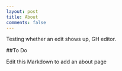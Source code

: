 ```yaml
---
layout: post
title: About
comments: false
---
```


Testing whether an edit shows up, GH editor.

##To Do

Edit this Markdown to add an about page
